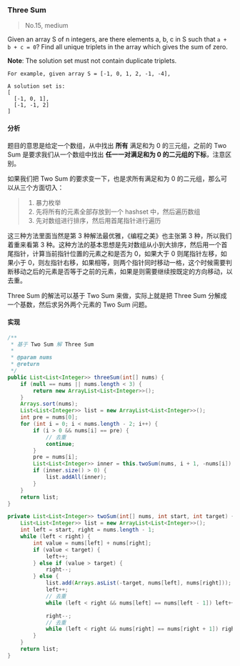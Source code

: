 ### Three Sum

> No.15, medium

Given an array S of n integers, are there elements a, b, c in S such that `a + b + c = 0`? Find all unique triplets in the array which gives the sum of zero.

__Note__: The solution set must not contain duplicate triplets.

```text
For example, given array S = [-1, 0, 1, 2, -1, -4],

A solution set is:
[
  [-1, 0, 1],
  [-1, -1, 2]
]
```

#### 分析

题目的意思是给定一个数组，从中找出 __所有__ 满足和为 0 的三元组，之前的 Two Sum 是要求我们从一个数组中找出 __任一一对满足和为 0 的二元组的下标__，注意区别。

如果我们把 Two Sum 的要求变一下，也是求所有满足和为 0 的二元组，那么可以从三个方面切入：

> 1. 暴力枚举
> 2. 先将所有的元素全部存放到一个 hashset 中，然后遍历数组
> 3. 先对数组进行排序，然后用首尾指针进行遍历

这三种方法里面当然是第 3 种解法最优雅，《编程之美》也主张第 3 种，所以我们着重来看第 3 种。这种方法的基本思想是先对数组从小到大排序，然后用一个首尾指针，计算当前指针位置的元素之和是否为 0，如果大于 0 则尾指针左移，如果小于 0，则左指针右移，如果相等，则两个指针同时移动一格，这个时候需要判断移动之后的元素是否等于之前的元素，如果是则需要继续按既定的方向移动，以去重。

Three Sum 的解法可以基于 Two Sum 来做，实际上就是把 Three Sum 分解成一个基数，然后求另外两个元素的 Two Sum 问题。

#### 实现

```java
/**
 * 基于 Two Sum 解 Three Sum
 *
 * @param nums
 * @return
 */
public List<List<Integer>> threeSum(int[] nums) {
    if (null == nums || nums.length < 3) {
        return new ArrayList<List<Integer>>();
    }
    Arrays.sort(nums);
    List<List<Integer>> list = new ArrayList<List<Integer>>();
    int pre = nums[0];
    for (int i = 0; i < nums.length - 2; i++) {
        if (i > 0 && nums[i] == pre) {
            // 去重
            continue;
        }
        pre = nums[i];
        List<List<Integer>> inner = this.twoSum(nums, i + 1, -nums[i]);
        if (inner.size() > 0) {
            list.addAll(inner);
        }
    }
    return list;
}

private List<List<Integer>> twoSum(int[] nums, int start, int target) {
    List<List<Integer>> list = new ArrayList<List<Integer>>();
    int left = start, right = nums.length - 1;
    while (left < right) {
        int value = nums[left] + nums[right];
        if (value < target) {
            left++;
        } else if (value > target) {
            right--;
        } else {
            list.add(Arrays.asList(-target, nums[left], nums[right]));
            left++;
            // 去重
            while (left < right && nums[left] == nums[left - 1]) left++;

            right--;
            // 去重
            while (left < right && nums[right] == nums[right + 1]) right--;
        }
    }
    return list;
}
```
